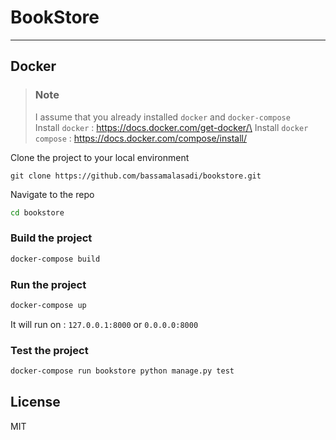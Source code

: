 # BookStore

-------------------------------------------------------
## Docker


> ### Note
> I assume  that you already installed `docker` and `docker-compose`\
> Install `docker` : https://docs.docker.com/get-docker/\
> Install `docker compose` : https://docs.docker.com/compose/install/


Clone the project to your local environment

```
git clone https://github.com/bassamalasadi/bookstore.git
```
Navigate to the repo
```sh
cd bookstore
```

### Build the project
```sh
docker-compose build
```
### Run the project
```sh
docker-compose up
```
It will run on : `127.0.0.1:8000` or `0.0.0.0:8000`
### Test the project
```sh
docker-compose run bookstore python manage.py test
```

## License

MIT
